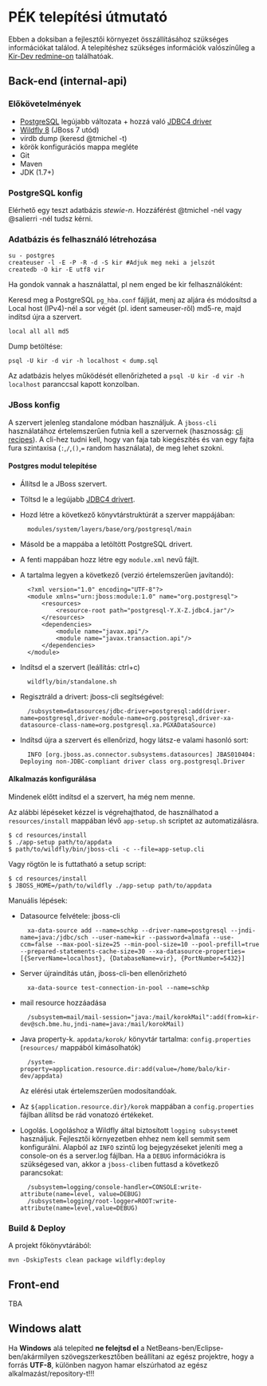 # PÉK telepítési útmutató

Ebben a doksiban a fejlesztői környezet összállításához szükséges információkat
találod. A telepítéshez szükséges információk valószínűleg a
[Kir-Dev redmine-on](https://redmine.kirdev.sch.bme.hu) találhatóak.

## Back-end (internal-api)

### Előkövetelmények

* [PostgreSQL][1] legújabb változata + hozzá való [JDBC4 driver][2]
* [Wildfly 8][wildfly] (JBoss 7 utód)
* virdb dump (keresd @tmichel -t)
* körök konfigurációs mappa megléte
* Git
* Maven
* JDK (1.7+)

### PostgreSQL konfig

Elérhető egy teszt adatbázis _stewie-n_. Hozzáférést @tmichel -nél vagy
@salierri -nél tudsz kérni.

### Adatbázis és felhasználó létrehozása

    su - postgres
    createuser -l -E -P -R -d -S kir #Adjuk meg neki a jelszót
    createdb -O kir -E utf8 vir

Ha gondok vannak a használattal, pl nem enged be kir felhasználóként:

Keresd meg a PostgreSQL `pg_hba.conf` fájlját, menj az aljára és módosítsd a
Local host (IPv4)-nél a sor végét (pl. ident sameuser-ről) md5-re, majd indítsd
újra a szervert.

    local all all md5

Dump betöltése:

    psql -U kir -d vir -h localhost < dump.sql

Az adatbázis helyes működését ellenőrizheted a `psql -U kir -d vir -h localhost`
paranccsal kapott konzolban.

### JBoss konfig

A szervert jelenleg standalone módban használjuk. A `jboss-cli` használatához
értelemszerűen futnia kell a szervernek (hasznosság: [cli recipes][3]). A cli-hez
tudni kell, hogy van faja tab kiegészítés és van egy fajta fura szintaxisa
(`:`,`/`,`()`,`=` random használata), de meg lehet szokni.

#### Postgres modul telepítése

* Állítsd le a JBoss szervert.
* Töltsd le a legújabb [JDBC4 drivert][2].
* Hozd létre a következő könyvtárstruktúrát a szerver mappájában:

        modules/system/layers/base/org/postgresql/main

* Másold be a mappába a letöltött PostgreSQL drivert.
* A fenti mappában hozz létre egy `module.xml` nevű fájlt.
* A tartalma legyen a következő (verzió értelemszerűen javítandó):

        <?xml version="1.0" encoding="UTF-8"?>
        <module xmlns="urn:jboss:module:1.0" name="org.postgresql">
            <resources>
                <resource-root path="postgresql-Y.X-Z.jdbc4.jar"/>
            </resources>
            <dependencies>
                <module name="javax.api"/>
                <module name="javax.transaction.api"/>
            </dependencies>
        </module>

* Indítsd el a szervert (leállítás: ctrl+c)

        wildfly/bin/standalone.sh

* Regisztráld a drivert: jboss-cli segítségével:

        /subsystem=datasources/jdbc-driver=postgresql:add(driver-name=postgresql,driver-module-name=org.postgresql,driver-xa-datasource-class-name=org.postgresql.xa.PGXADataSource)

* Indítsd újra a szervert és ellenőrizd, hogy látsz-e valami hasonló sort:

        INFO [org.jboss.as.connector.subsystems.datasources] JBAS010404: Deploying non-JDBC-compliant driver class org.postgresql.Driver

#### Alkalmazás konfigurálása

Mindenek előtt indítsd el a szervert, ha még nem menne.

Az alábbi lépéseket kézzel is végrehajthatod, de használhatod a `resources/install`
mappában lévő `app-setup.sh` scriptet az automatizálásra.

    $ cd resources/install
    $ ./app-setup path/to/appdata
    $ path/to/wildfly/bin/jboss-cli -c --file=app-setup.cli

Vagy rögtön le is futtatható a setup script:

    $ cd resources/install
    $ JBOSS_HOME=/path/to/wildfly ./app-setup path/to/appdata
   
Manuális lépések:

* Datasource felvétele: jboss-cli

        xa-data-source add --name=schkp --driver-name=postgresql --jndi-name=java:/jdbc/sch --user-name=kir --password=almafa --use-ccm=false --max-pool-size=25 --min-pool-size=10 --pool-prefill=true --prepared-statements-cache-size=30 --xa-datasource-properties=[{ServerName=localhost}, {DatabaseName=vir}, {PortNumber=5432}]

* Server újraindítás után, jboss-cli-ben ellenőrizhetó

        xa-data-source test-connection-in-pool --name=schkp

* mail resource hozzáadása

        /subsystem=mail/mail-session="java:/mail/korokMail":add(from=kir-dev@sch.bme.hu,jndi-name=java:/mail/korokMail)

* Java property-k. `appdata/korok/` könyvtár tartalma: `config.properties` (`resources/` mappából kimásolhatók)

        /system-property=application.resource.dir:add(value=/home/balo/kir-dev/appdata)

    Az elérési utak értelemszerűen modosítandóak.

* Az `${application.resource.dir}/korok` mappában a `config.properties` fájlban állítsd be rád vonatozó értékeket.
* Logolás. Logoláshoz a Wildfly által biztosított `logging subsystem`et használjuk.
Fejlesztői környezetben ehhez nem kell semmit sem konfigurálni. Alapból az `INFO` szintű
log bejegyzéseket jeleníti meg a console-on és a server.log fájlban. Ha a `DEBUG` információkra is szükségesed van,
akkor a `jboss-cli`ben futtasd a következő parancsokat:

        /subsystem=logging/console-handler=CONSOLE:write-attribute(name=level, value=DEBUG)
        /subsystem=logging/root-logger=ROOT:write-attribute(name=level,value=DEBUG)

### Build & Deploy

A projekt főkönyvtárából:

    mvn -DskipTests clean package wildfly:deploy

## Front-end

TBA

## Windows alatt

Ha **Windows** alá telepíted **ne felejtsd el** a NetBeans-ben/Eclipse-
ben/akármilyen szövegszerkesztőben beállítani az egész projektre, hogy a forrás
**UTF-8**, különben nagyon hamar elszúrhatod az egész alkalmazást/repository-t!!!

[1]: http://www.postgresql.org/download/
[2]: http://jdbc.postgresql.org/download.html
[3]: https://docs.jboss.org/author/display/AS71/CLI+Recipes
[wildfly]: http://wildfly.org/downloads/
